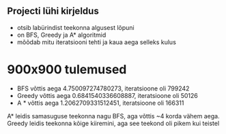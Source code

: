 ## Projecti lühi kirjeldus

- otsib labürindist teekonna algusest lõpuni
- on BFS, Greedy ja A* algoritmid
- mõõdab mitu iteratsiooni tehti ja kaua aega selleks kulus

# 900x900 tulemused

- BFS võttis aega 4.750097274780273, iteratsioone oli  799242
- Greedy võttis aega 0.6841540336608887, iteratsioone oli  50126
- A * võttis aega 1.2062709331512451, iteratsioone oli  166311

A* leidis samasuguse teekonna nagu BFS, aga võttis ~4 korda vähem aega.
Greedy leidis teekonna kõige kiiremini, aga see teekond oli pikem kui teistel